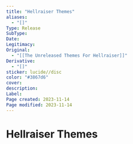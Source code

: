 ```yaml
---
title: "Hellraiser Themes"
aliases:
  - "[]"
Type: Release
SubType: 
Date: 
Legitimacy: 
Original:
  - "[[The Unreleased Themes For Hellraiser]]"
Derivative:
  - "[]"
sticker: lucide//disc
color: "#3867d6"
cover: 
description: 
Label: 
Page created: 2023-11-14
Page modified: 2023-11-14
---
```


# Hellraiser Themes
